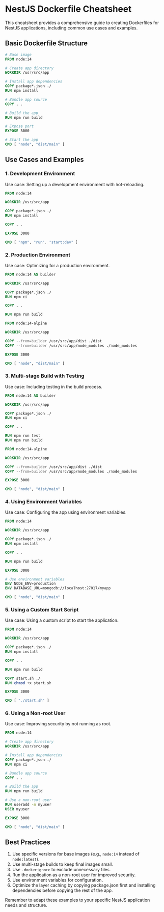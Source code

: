 # NestJS Dockerfile Cheatsheet

This cheatsheet provides a comprehensive guide to creating Dockerfiles for NestJS applications, including common use cases and examples.

## Basic Dockerfile Structure

```dockerfile
# Base image
FROM node:14

# Create app directory
WORKDIR /usr/src/app

# Install app dependencies
COPY package*.json ./
RUN npm install

# Bundle app source
COPY . .

# Build the app
RUN npm run build

# Expose port
EXPOSE 3000

# Start the app
CMD [ "node", "dist/main" ]
```

## Use Cases and Examples

### 1. Development Environment

Use case: Setting up a development environment with hot-reloading.

```dockerfile
FROM node:14

WORKDIR /usr/src/app

COPY package*.json ./
RUN npm install

COPY . .

EXPOSE 3000

CMD [ "npm", "run", "start:dev" ]
```

### 2. Production Environment

Use case: Optimizing for a production environment.

```dockerfile
FROM node:14 AS builder

WORKDIR /usr/src/app

COPY package*.json ./
RUN npm ci

COPY . .

RUN npm run build

FROM node:14-alpine

WORKDIR /usr/src/app

COPY --from=builder /usr/src/app/dist ./dist
COPY --from=builder /usr/src/app/node_modules ./node_modules

EXPOSE 3000

CMD [ "node", "dist/main" ]
```

### 3. Multi-stage Build with Testing

Use case: Including testing in the build process.

```dockerfile
FROM node:14 AS builder

WORKDIR /usr/src/app

COPY package*.json ./
RUN npm ci

COPY . .

RUN npm run test
RUN npm run build

FROM node:14-alpine

WORKDIR /usr/src/app

COPY --from=builder /usr/src/app/dist ./dist
COPY --from=builder /usr/src/app/node_modules ./node_modules

EXPOSE 3000

CMD [ "node", "dist/main" ]
```

### 4. Using Environment Variables

Use case: Configuring the app using environment variables.

```dockerfile
FROM node:14

WORKDIR /usr/src/app

COPY package*.json ./
RUN npm install

COPY . .

RUN npm run build

EXPOSE 3000

# Use environment variables
ENV NODE_ENV=production
ENV DATABASE_URL=mongodb://localhost:27017/myapp

CMD [ "node", "dist/main" ]
```

### 5. Using a Custom Start Script

Use case: Using a custom script to start the application.

```dockerfile
FROM node:14

WORKDIR /usr/src/app

COPY package*.json ./
RUN npm install

COPY . .

RUN npm run build

COPY start.sh ./
RUN chmod +x start.sh

EXPOSE 3000

CMD [ "./start.sh" ]
```

### 6. Using a Non-root User

Use case: Improving security by not running as root.

```dockerfile
FROM node:14

# Create app directory
WORKDIR /usr/src/app

# Install app dependencies
COPY package*.json ./
RUN npm ci

# Bundle app source
COPY . .

# Build the app
RUN npm run build

# Use a non-root user
RUN useradd -m myuser
USER myuser

EXPOSE 3000

CMD [ "node", "dist/main" ]
```

## Best Practices

1. Use specific versions for base images (e.g., `node:14` instead of `node:latest`).
2. Use multi-stage builds to keep final images small.
3. Use `.dockerignore` to exclude unnecessary files.
4. Run the application as a non-root user for improved security.
5. Use environment variables for configuration.
6. Optimize the layer caching by copying package.json first and installing dependencies before copying the rest of the app.

Remember to adapt these examples to your specific NestJS application needs and structure.
